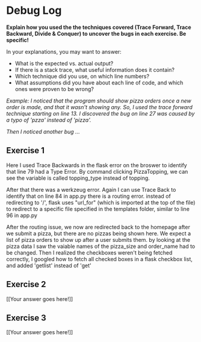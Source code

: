 # Debug Log

**Explain how you used the the techniques covered (Trace Forward, Trace Backward, Divide & Conquer) to uncover the bugs in each exercise. Be specific!**

In your explanations, you may want to answer:

- What is the expected vs. actual output?
- If there is a stack trace, what useful information does it contain?
- Which technique did you use, on which line numbers?
- What assumptions did you have about each line of code, and which ones were proven to be wrong?

_Example: I noticed that the program should show pizza orders once a new order is made, and that it wasn't showing any. So, I used the trace forward technique starting on line 13. I discovered the bug on line 27 was caused by a typo of 'pzza' instead of 'pizza'._

_Then I noticed another bug ..._

## Exercise 1

Here I used Trace Backwards in the flask error on the broswer to identify that line 79 had a Type Error. By command clicking PizzaTopping, we can see the variable is called topping_type instead of topping.

After that there was a werkzeug error. Again I can use Trace Back to identify that on line 84 in app.py there is a routing error. instead of redirecting to '/', flask uses "url_for" (which is imported at the top of the file) to redirect to a specific file specified in the templates folder, similar to line 96 in app.py

After the routing issue, we now are redirected back to the homepage after we submit a pizza, but there are no pizzas being shown here. We expect a list of pizza orders to show up after a user submits them. by looking at the pizza data I saw the vaiable names of the pizza_size and order_name had to be changed. Then I realized the checkboxes weren't being fetched correctly, I googled how to fetch all checked boxes in a flask checkbox list, and added 'getlist' instead of 'get'


## Exercise 2

[[Your answer goes here!]]

## Exercise 3

[[Your answer goes here!]]
